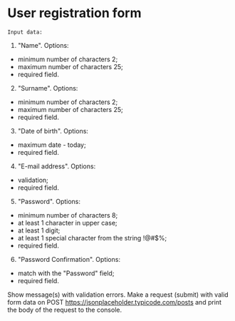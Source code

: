 # User registration form

`Input data:`
1) "Name". Options:
- minimum number of characters 2;
- maximum number of characters 25;
- required field.
2) "Surname". Options:
- minimum number of characters 2;
- maximum number of characters 25;
- required field.
3) "Date of birth". Options:
- maximum date - today;
- required field.
4) "E-mail address". Options:
- validation;
- required field.
5) "Password". Options:
- minimum number of characters 8;
- at least 1 character in upper case;
- at least 1 digit;
- at least 1 special character from the string !@#$%;
- required field.
6) "Password Confirmation". Options:
- match with the "Password" field;
- required field.

Show message(s) with validation errors.
Make a request (submit) with valid form data on POST
https://jsonplaceholder.typicode.com/posts and print the body of the request to the console.

